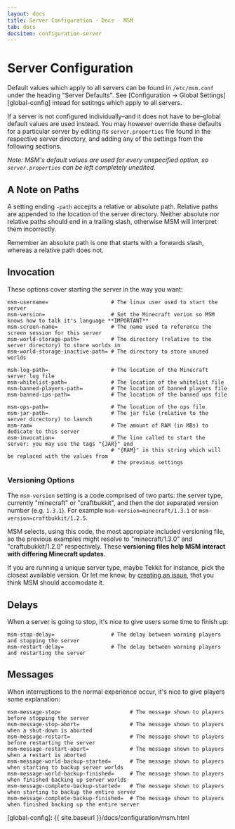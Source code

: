 ```yaml
---
layout: docs
title: Server Configuration · Docs · MSM
tab: docs
docsitem: configuration-server
---
```


Server Configuration
====================

Default values which apply to all servers can be found in `/etc/msm.conf` under the heading "Server Defaults". See [Configuration &rarr; Global Settings][global-config] intead for setitngs which apply to all servers.

If a server is not configured individually–and it does not have to be–global default values are used instead. You may however override these defaults for a particular server by editing its `server.properties` file found in the respective server directory, and adding any of the settings from the following sections.

*Note: MSM's default values are used for every unspecified option, so `server.properties` can be left completely unedited.*

## A Note on Paths

A setting ending `-path` accepts a relative or absolute path. Relative paths are appended to the location of the server directory. Neither absolute nor relative paths should end in a trailing slash, otherwise MSM will interpret them incorrectly.

Remember an absolute path is one that starts with a forwards slash, whereas a relative path does not. 

## Invocation

These options cover starting the server in the way you want:

    msm-username=                    # The linux user used to start the server
    msm-version=                     # Set the Minecraft verion so MSM knows how to talk it's language **IMPORTANT**
    msm-screen-name=                 # The name used to reference the screen session for this server
    msm-world-storage-path=          # The directory (relative to the server directory) to store worlds in
    msm-world-storage-inactive-path= # The directory to store unused worlds

    msm-log-path=                    # The location of the Minecraft server log file
    msm-whitelist-path=              # The location of the whitelist file
    msm-banned-players-path=         # The location of banned players file
    msm-banned-ips-path=             # The location of the banned ups file

    msm-ops-path=                    # The location of the ops file
    msm-jar-path=                    # The jar file (relative to the server directory) to launch
    msm-ram=                         # The amount of RAM (in MBs) to dedicate to this server
    msm-invocation=                  # The line called to start the server: you may use the tags "{JAR}" and
                                     # "{RAM}" in this string which will be replaced with the values from
                                     # the previous settings

### Versioning Options

The `msm-version` setting is a code comprised of two parts: the server type, currently "minecraft" or "craftbukkit", and then the dot separated version number (e.g. `1.3.1`). For example `msm-version=minecraft/1.3.1` or `msm-version=craftbukkit/1.2.5`.

MSM selects, using this code, the most appropiate included versioning file, so the previous examples might resolve to "minecraft/1.3.0" and "craftubukkit/1.2.0" respectively. These **versioning files help MSM interact with differing Minecraft updates**.

If you are running a unique server type, maybe Tekkit for instance, pick the closest available version. Or let me know, by [creating an issue][issues], that you think MSM should accomodate it.

[issues]: https://github.com/kbengine/kbengine/issues/
    
## Delays

When a server is going to stop, it's nice to give users some time to finish up:

    msm-stop-delay=                  # The delay between warning players and stopping the server
    msm-restart-delay=               # The delay between warning players and restarting the server

## Messages

When interruptions to the normal experience occur, it's nice to give players some explanation:
    
    msm-message-stop=                      # The message shown to players before stopping the server
    msm-message-stop-abort=                # The message shown to players when a shut-down is aborted
    msm-message-restart=                   # The message shown to players before restarting the server
    msm-message-restart-abort=             # The message shown to players when a restart is aborted
    msm-message-world-backup-started=      # The message shown to players when starting to backup server worlds
    msm-message-world-backup-finished=     # The message shown to players when finished backing up server worlds
    msm-message-complete-backup-started=   # The message shown to players when starting to backup the entire server
    msm-message-complete-backup-finished=  # The message shown to players when finished backing up the entire server

[global-config]: {{ site.baseurl }}/docs/configuration/msm.html